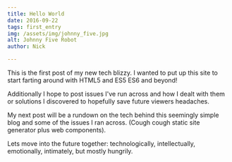 ```yaml
---
title: Hello World
date: 2016-09-22
tags: first_entry
img: /assets/img/johnny_five.jpg
alt: Johnny Five Robot
author: Nick

---
```


This is the first post of my new tech blizzy.   I wanted to put up this site to start farting around with HTML5 and ES5 ES6 and beyond!

Additionally I hope  to  post issues I've run across and  how I dealt with them or solutions I discovered to hopefully save future viewers headaches.  

My next post will be a rundown on the tech behind this seemingly simple blog and some of the issues I ran across.  (Cough cough static site generator plus web components).


Lets move into the future together: technologically, intellectually, emotionally, intimately, but mostly hungrily.